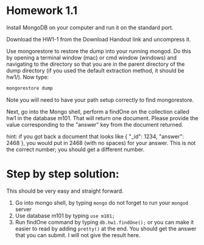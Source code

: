 # Homework 1.1

Install MongoDB on your computer and run it on the standard port.

Download the HW1-1 from the Download Handout link and uncompress it.

Use mongorestore to restore the dump into your running mongod. Do this by opening a terminal window (mac) or cmd window (windows) and navigating to the directory so that you are in the parent directory of the dump directory (if you used the default extraction method, it should be hw1/). Now type:

```javascript
mongorestore dump
```

Note you will need to have your path setup correctly to find mongorestore.

Next, go into the Mongo shell, perform a findOne on the collection called hw1 in the database m101. That will return one document. Please provide the value corresponding to the "answer" key from the document returned.

hint: if you got back a document that looks like { "_id": 1234, "answer": 2468 }, you would put in 2468 (with no spaces) for your answer. This is not the correct number; you should get a different number.


# Step by step solution:

This should be very easy and straight forward.

1. Go into mongo shell, by typing ```mongo``` do not forget to run your ```mongod``` server
2. Use database m101 by typing  ```use m101;```
3. Run findOne command by typing ```db.hw1.findOne();``` or you can make it easier to read by adding ```pretty()``` at the end. You should get the answer that you can submit. I will not give the result here.

